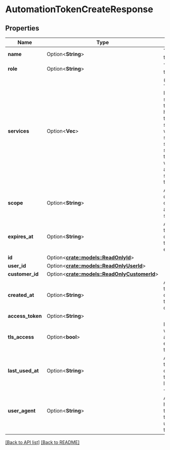 # AutomationTokenCreateResponse

## Properties

Name | Type | Description | Notes
------------ | ------------- | ------------- | -------------
**name** | Option<**String**> | The name of the token. | 
**role** | Option<**String**> | The role on the token. | 
**services** | Option<**Vec<String>**> | (Optional) The service IDs of the services the token will have access to. Separate service IDs with a space. If no services are specified, the token will have access to all services on the account.  | 
**scope** | Option<**String**> | A space-delimited list of authorization scope. | [default to Scope_Global]
**expires_at** | Option<**String**> | A UTC timestamp of when the token expires. | 
**id** | Option<[**crate::models::ReadOnlyId**](ReadOnlyId.md)> |  | 
**user_id** | Option<[**crate::models::ReadOnlyUserId**](ReadOnlyUserId.md)> |  | 
**customer_id** | Option<[**crate::models::ReadOnlyCustomerId**](ReadOnlyCustomerId.md)> |  | 
**created_at** | Option<**String**> | A UTC timestamp of when the token was created.  | [readonly]
**access_token** | Option<**String**> |  | [readonly]
**tls_access** | Option<**bool**> | Indicates whether TLS access is enabled for the token. | 
**last_used_at** | Option<**String**> | A UTC timestamp of when the token was last used. | [readonly]
**user_agent** | Option<**String**> | The User-Agent header of the client that last used the token. | 

[[Back to API list]](../README.md#documentation-for-api-endpoints) [[Back to README]](../README.md)


